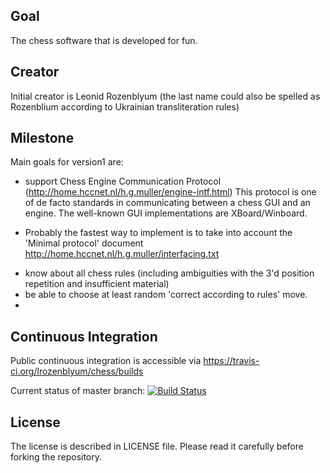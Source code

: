## Goal
The chess software that is developed for fun.

## Creator
Initial creator is Leonid Rozenblyum
(the last name could also be spelled as Rozenblium according to Ukrainian transliteration rules)

## Milestone
Main goals for version1 are:
* support Chess Engine Communication Protocol (http://home.hccnet.nl/h.g.muller/engine-intf.html)
This protocol is one of de facto standards in communicating between a chess GUI and an engine.
The well-known GUI implementations are XBoard/Winboard.
 + Probably the fastest way to implement is to take into account the 'Minimal protocol'
document http://home.hccnet.nl/h.g.muller/interfacing.txt
* know about all chess rules (including ambiguities with the 3'd position repetition and insufficient material)
* be able to choose at least random 'correct according to rules' move.
*

## Continuous Integration
Public continuous integration is accessible via 
https://travis-ci.org/lrozenblyum/chess/builds

Current status of master branch: [![Build Status](https://travis-ci.org/lrozenblyum/chess.svg?branch=master)](https://travis-ci.org/lrozenblyum/chess)

## License
The license is described in LICENSE file.
Please read it carefully before forking the repository.
